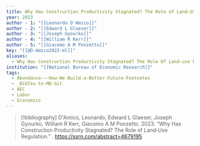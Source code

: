 ```yaml
---
title: Why Has Construction Productivity Stagnated? The Role of Land‑Use Regulation
year: 2023
author - 1: "[[Leonardo D'Amico]]"
author - 2: "[[Edward L Glaeser]]"
author - 3: "[[Joseph Gyourko]]"
author - 4: "[[William R Kerr]]"
author - 5: "[[Giacomo A M Ponzetto]]"
key: "[[@D-Amico2023-ml]]"
aliases:
  - Why Has Construction Productivity Stagnated? The Role Of Land‑use Regulation
institution: "[[National Bureau of Economic Research]]"
tags:
  - Abundance-–-How-We-Build-a-Better-Future-Footnotes
  - _BibTex-to-MD-Git
  - AEC
  - Labor
  - Economics
---
```


> [!bibliography]
> D'Amico, Leonardo, Edward L Glaeser, Joseph Gyourko, William R Kerr, Giacomo A M Ponzetto. 2023. “Why Has Construction Productivity Stagnated? The Role of Land‑Use Regulation.” . https://ssrn.com/abstract=4679195